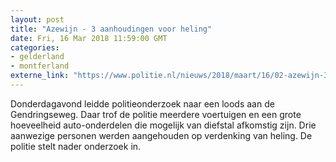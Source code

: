 ```yaml
---
layout: post
title: "Azewijn - 3 aanhoudingen voor heling"
date: Fri, 16 Mar 2018 11:59:00 GMT
categories: 
- gelderland 
- montferland 
externe_link: "https://www.politie.nl/nieuws/2018/maart/16/02-azewijn-3-aanhoudingen-voor-heling.html"
---
```


Donderdagavond leidde politieonderzoek naar een loods aan de Gendringseweg. Daar trof de politie meerdere voertuigen en een grote hoeveelheid auto-onderdelen die mogelijk van diefstal afkomstig zijn. Drie aanwezige personen werden aangehouden op verdenking van heling. De politie stelt nader onderzoek in.
